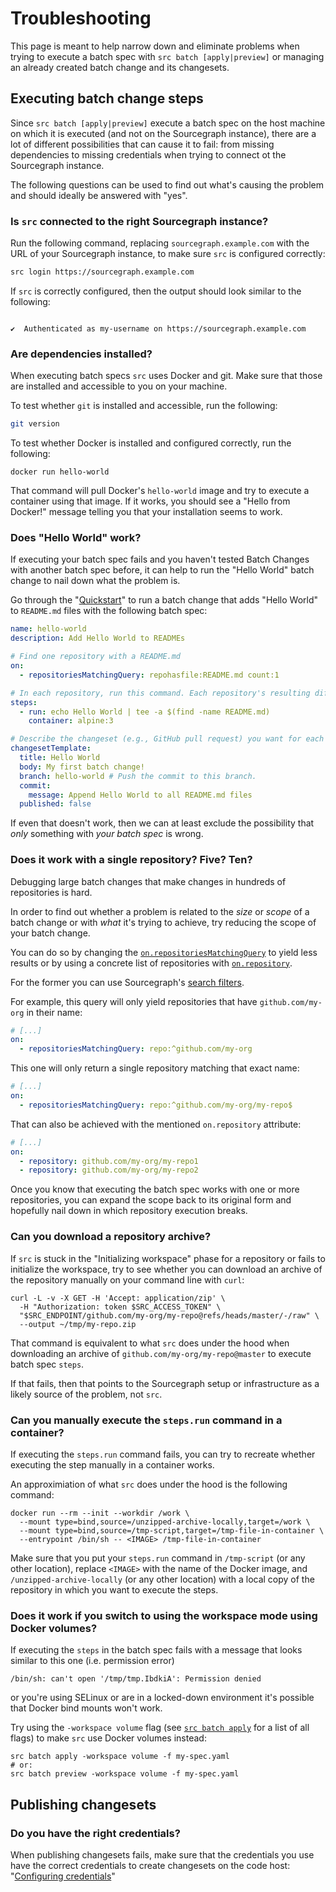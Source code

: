 # Troubleshooting

This page is meant to help narrow down and eliminate problems when trying to execute a batch spec with `src batch [apply|preview]` or managing an already created batch change and its changesets.

## Executing batch change steps

Since `src batch [apply|preview]` execute a batch spec on the host machine on which it is executed (and not on the Sourcegraph instance), there are a lot of different possibilities that can cause it to fail: from missing dependencies to missing credentials when trying to connect ot the Sourcegraph instance.

The following questions can be used to find out what's causing the problem and should ideally be answered with "yes".

### Is `src` connected to the right Sourcegraph instance?

Run the following command, replacing `sourcegraph.example.com` with the URL of your Sourcegraph instance, to make sure `src` is configured correctly:

```bash
src login https://sourcegraph.example.com
```

If `src` is correctly configured, then the output should look similar to the following:

```

✔️  Authenticated as my-username on https://sourcegraph.example.com

```

### Are dependencies installed?

When executing batch specs `src` uses Docker and git. Make sure that those are installed and accessible to you on your machine.

To test whether `git` is installed and accessible, run the following:

```bash
git version
```

To test whether Docker is installed and configured correctly, run the following:

```
docker run hello-world
```

That command will pull Docker's `hello-world` image and try to execute a container using that image. If it works, you should see a "Hello from Docker!" message telling you that your installation seems to work.

### Does "Hello World" work?

If executing your batch spec fails and you haven't tested Batch Changes with another batch spec before, it can help to run the "Hello World" batch change to nail down what the problem is.

Go through the "[Quickstart](../quickstart.md)" to run a batch change that adds "Hello World" to `README.md` files with the following batch spec:

```yaml
name: hello-world
description: Add Hello World to READMEs

# Find one repository with a README.md
on:
  - repositoriesMatchingQuery: repohasfile:README.md count:1

# In each repository, run this command. Each repository's resulting diff is captured.
steps:
  - run: echo Hello World | tee -a $(find -name README.md)
    container: alpine:3

# Describe the changeset (e.g., GitHub pull request) you want for each repository.
changesetTemplate:
  title: Hello World
  body: My first batch change!
  branch: hello-world # Push the commit to this branch.
  commit:
    message: Append Hello World to all README.md files
  published: false
```

If even that doesn't work, then we can at least exclude the possibility that _only_ something with _your batch spec_ is wrong.

### Does it work with a single repository? Five? Ten?

Debugging large batch changes that make changes in hundreds of repositories is hard.

In order to find out whether a problem is related to the _size_ or _scope_ of a batch change or with _what_ it's trying to achieve, try reducing the scope of your batch change.

You can do so by changing the [`on.repositoriesMatchingQuery`](batch_spec_yaml_reference.md#on-repositoriesmatchingquery) to yield less results or by using a concrete list of repositories with [`on.repository`](batch_spec_yaml_reference.md#on-repository).

For the former you can use Sourcegraph's [search filters](../../code_search/reference/queries.md#keywords-all-searches).

For example, this query will only yield repositories that have `github.com/my-org` in their name:

```yaml
# [...]
on:
  - repositoriesMatchingQuery: repo:^github.com/my-org
```

This one will only return a single repository matching that exact name:

```yaml
# [...]
on:
  - repositoriesMatchingQuery: repo:^github.com/my-org/my-repo$
```

That can also be achieved with the mentioned `on.repository` attribute:

```yaml
# [...]
on:
  - repository: github.com/my-org/my-repo1
  - repository: github.com/my-org/my-repo2
```

Once you know that executing the batch spec works with one or more repositories, you can expand the scope back to its original form and hopefully nail down in which repository execution breaks.

### Can you download a repository archive?

If `src` is stuck in the "Initializing workspace" phase for a repository or fails to initialize the workspace, try to see whether you can download an archive of the repository manually on your command line with `curl`:

```
curl -L -v -X GET -H 'Accept: application/zip' \
  -H "Authorization: token $SRC_ACCESS_TOKEN" \
  "$SRC_ENDPOINT/github.com/my-org/my-repo@refs/heads/master/-/raw" \
  --output ~/tmp/my-repo.zip
```

That command is equivalent to what `src` does under the hood when downloading an archive of `github.com/my-org/my-repo@master` to execute batch spec `steps`.

If that fails, then that points to the Sourcegraph setup or infrastructure as a likely source of the problem, not `src`.

### Can you manually execute the `steps.run` command in a container?

If executing the `steps.run` command fails, you can try to recreate whether executing the step manually in a container works.

An approximiation of what `src` does under the hood is the following command:

```
docker run --rm --init --workdir /work \
  --mount type=bind,source=/unzipped-archive-locally,target=/work \
  --mount type=bind,source=/tmp-script,target=/tmp-file-in-container \
  --entrypoint /bin/sh -- <IMAGE> /tmp-file-in-container
```

Make sure that you put your `steps.run` command in `/tmp-script` (or any other location), replace `<IMAGE>` with the name of the Docker image, and `/unzipped-archive-locally` (or any other location) with a local copy of the repository in which you want to execute the steps.

### Does it work if you switch to using the workspace mode using Docker volumes?

If executing the `steps` in the batch spec fails with a message that looks similar to this one (i.e. permission error)

```
/bin/sh: can't open '/tmp/tmp.IbdkiA': Permission denied
```

or you're using SELinux or are in a locked-down environment it's possible that Docker bind mounts won't work.

Try using the `-workspace volume` flag (see [`src batch apply`](../../cli/references/batch/apply.md#flags) for a list of all flags) to make `src` use Docker volumes instead:

```
src batch apply -workspace volume -f my-spec.yaml
# or:
src batch preview -workspace volume -f my-spec.yaml
```

## Publishing changesets

### Do you have the right credentials?

When publishing changesets fails, make sure that the credentials you use have the correct credentials to create changesets on the code host: "[Configuring credentials](../how-tos/configuring_credentials.md)"
